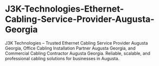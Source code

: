 # J3K-Technologies-Ethernet-Cabling-Service-Provider-Augusta-Georgia
J3K Technologies – Trusted Ethernet Cabling Service Provider Augusta Georgia, Office Cabling Installation Partner Augusta Georgia, and Commercial Cabling Contractor Augusta Georgia. Reliable, scalable, and professional cabling solutions for businesses in Augusta.
